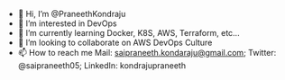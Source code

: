 - 👋 Hi, I’m @PraneethKondraju
- 👀 I’m interested in DevOps
- 🌱 I’m currently learning Docker, K8S, AWS, Terraform, etc...
- 💞️ I’m looking to collaborate on AWS DevOps Culture
- 📫 How to reach me Mail: saipraneeth.kondaraju@gmail.com; Twitter: @saipraneeth05; LinkedIn: kondrajupraneeth

<!---
saipraneeth5/saipraneeth5 is a ✨ special ✨ repository because its `README.md` (this file) appears on your GitHub profile.
You can click the Preview link to take a look at your changes.
--->
